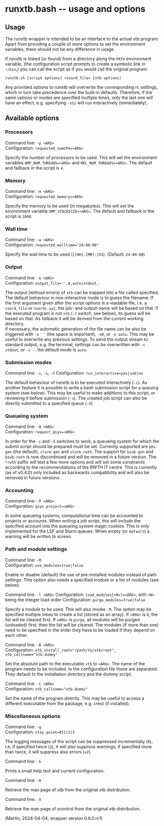 # runxtb.bash -- usage and options

## Usage

The runxtb wrapper is intended to be an interface to the actual xtb program.
Apart from providing a couple of more options to set the environment variables,
there should not be any difference in usage.

If runxtb is linked (or found) from a directory along the `PATH` environment variable,
(the configuration script prompts to create a symbolic link in `~/bin`,)
you can call the script as if you would call the original program:
```
runxtb.sh [script options] <coord_file> [xtb options]
```
Any provided options to runxtb will overwrite the corresponding rc settings,
which in turn take precedence over the built-in defaults.
Therefore, if the same options or modes are specified multiple times, only the last one will have an effect,
e.g. specifying `-sSi` will run interactively (immediately).

## Available options

### Processors

Command line: `-p <ARG>`  
Configuration: `requested_numCPU=<ARG>`

Specify the number of processors to be used. This will set the environment variables `OMP_NUM_THREADS=<ARG>` and `MKL_NUM_THREADS=<ARG>`.
The default and fallback in the script is `4`.

### Memory

Command line: `-m <ARG>`  
Configuration: `requested_memory=<ARG>`

Specify the memory to be used (in megabytes). This will set the environment variable `OMP_STACKSIZE=<ARG>`.
The default and fallback in the script is `1000`.

### Wall time

Command line: `-w <ARG>`  
Configuration: `requested_walltime="24:00:00"`
 
Specify the wall time to be used (`[[HH]:[MM]:]SS`). (Default: `24:00:00`)

### Output

Command line:  `-o <ARG>`  
Configuration: `output_file='',0,auto|stdout,-`

The output (without errors) of `xtb` can be trapped into a file called specified.  
The default behaviour in non-interactive mode is to guess the filename:
If the first argument given after the script options is a readable file, i.e. a `coord_file` or `coords.xyz`,
the job- and output-name will be based on that. If the executed program is not `xtb` (`-C` switch, see below),
its guess will be based on that. As fallback it will be derived from the current working directory.  
If necessary, the automatic generation of the file name can be also be triggered with `-o ''` (the space is important),
`-o0`, or `-o auto`. This may be useful to overwrite any previous settings.
To send the output stream to standard output, e.g. the terminal, settings can be overwritten with `-c stdout`,
or `-c -`.
the default mode is `auto`.

### Submission modes

Command line: `-i`, `-s`, `-S`
Configuration: `run_interactive=yes|sub|no`

The default behaviour of runxtb is to be executed interactively (`-i`).
As another feature it is possible to write a bash submission script for a queuing system (see below).
This may be useful to make additions to this script, or reviewing it before submission (`-s`).
The created job script  can also be directly submitted to a specified queue (`-S`).

### Queueing system

Command line: `-Q <ARG>`  
Configuration: `request_qsys=<ARG>`

In order for the `-s` and `-S` switches to work, a queueing system for which the submit script should be prepared must be set.
Currently supported are `pbs-gen` (the default), `slurm-gen` and `slurm-rwth`.
The support for `bsub-gen` and `bsub-rwth` is now discontinued and will be removed in a future version.
The `*rwth` suffix will test a few more options and will set some constraints according to the recommendations of the RWTH IT centre.
This is currently (as of v0.4.0) only included as backwards compatibility and will also be removed in future versions.

### Accounting

Command line: `-P <ARG>`  
Configuration: `qsys_project=<ARG>`

In some queueing systems, computational time can be accounted to projects or accounts.
When writing a job script, this will include the specified account into the queueing system magic cookies.
This is only implemented for the LSF and Slurm queues.
When empty (or `default`) a warning will be written to screen.

### Path and module settings

Command line: `-M`  
Configuration: `use_modules=true|false`

Enable or disable (default) the use of pre-installed modules instead of path settings.
This option also needs a specified module or a list of modules (see below).

Command line: `-l <ARG>` 
Configuration: `load_modules[<N>]=<ARG>`, with `<N>` being the integer load order
Configuration: `purge_modules=true|false`

Specify a module to be used. This will also invoke `-M`.
The option may be specified multiple times to create a list (stored as an array).
If `<ARG>` is `0`, the list will be cleared first.
If `<ARG>` is `purge`, all modules will be purged (unloaded) first, then the list will be cleared.
The modules (if more than one) need to be specified in the order they have to be loaded if they depend on each other.

Command line: `-B <ARG>`  
Configuration: `xtb_install_root="/path/to/xtb/root"`, `xtb_callname="xtb.dummy"`

Set the absolute path to the executable `xtb` to `<ARG>`. The name of the program needs to be included.
In the configuration file these are separated.
They default to the installation directory and the dummy script.

Command line: `-C <ARG>`  
Configuration: `xtb_callname="xtb.dummy"`

Set the name of the program directly. 
This may be useful to access a different executable from the package, e.g. crest (if installed).

### Miscellaneous options

Command line: `-q`  
Configuration: `stay_quiet=0|1|2|3`

The logging messages of the script can be suppressed incrementally (`0`), i.e. if specified twice (`2`), it will also suppress warnings,
if specified more than twice, it will suppress also errors (`>2`).

Command line: `-h`  

Prints a small help text and current configuration.

Command line: `-H`  

Retrieve the man page of xtb from the original xtb distribution.

Command line: `-X`  

Retrieve the man page of xcontrol from the original xtb distribution.

(Martin; 2024-04-04; wrapper version 0.6.0.rc1)
